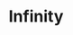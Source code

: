 ---
layout: startup_page
title: "Infinity"
id: "infinity.co"
permalink: "/infinityinfinity.co04162025/"
website: "https://www.infinity.co/"
funding_round: "Debt"
funding_amount: "£5M"
investors: "CIBC Innovation Banking UK & Europe"
about: "Infinity provides call tracking and analytics solutions that help businesses understand which marketing campaigns drive phone calls, leading to improved decision-making and ROI. Its platform tracks the customer journey, analyzes conversations, and identifies valuable calls to optimize marketing strategies and enhance customer interactions across various sectors."
markets: "Marketing, Analytics, Customer Service, SaaS, Marketing Tech, TMT"
hq: "Reigate, Surrey, United Kingdom"
founded_year: "2010"
linkedin: "https://www.linkedin.com/company/infinityco"
twitter: "https://twitter.com/_infinity_co"
instagram: ""
facebook: "https://www.facebook.com/Infinity.call.intelligence"
crunchbase: "https://www.crunchbase.com/organization/infinity-abf9?utm_source=linkedin&utm_medium=referral&utm_campaign=linkedin_companies&utm_content=profile_cta_anon&trk=funding_crunchbase"
pitchbook: "https://pitchbook.com/profiles/company/86443-39"

# SEO Optimization
meta_title: "Infinity - Debt Funding (£5M)"
meta_description: "Infinity, Infinity provides call tracking and analytics solutions that help businesses understand which marketing campaigns drive phone calls, leading to improv..."
meta_keywords: "Infinity, Marketing, Analytics, Customer Service, SaaS, Marketing Tech, TMT, Debt funding"
canonical_url: "https://pkprojectstartups.github.io/projectstartups.com/infinityinfinity.co04162025/"
---